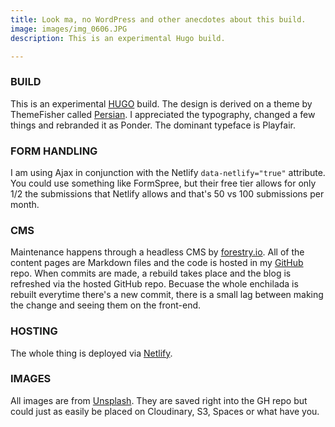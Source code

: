 ```yaml
---
title: Look ma, no WordPress and other anecdotes about this build.
image: images/img_0606.JPG
description: This is an experimental Hugo build.

---
```

### BUILD

This is an experimental [HUGO](https://gohugo.io/ "Hugo") build. The design is derived on a theme by ThemeFisher called [Persian](https://themes.gohugo.io/themes/persian-hugo "Persian"). I appreciated the typography, changed a few things and rebranded it as Ponder. The dominant typeface is Playfair.

### FORM HANDLING

I am using Ajax in conjunction with the Netlify `data-netlify="true"` attribute. You could use something like FormSpree, but their free tier allows for only 1/2 the submissions that Netlify allows and that's 50 vs 100 submissions per month.

### CMS

Maintenance happens through a headless CMS by [forestry.io](https://forestry.io "Forestry CMS"). All of the content pages are Markdown files and the code is hosted in my [GitHub](https://github.com/tripdog/ "GitHub") repo. When commits are made, a rebuild takes place and the blog is refreshed via the hosted GitHub repo. Becuase the whole enchilada is rebuilt everytime there's a new commit, there is a small lag between making the change and seeing them on the front-end.

### HOSTING

The whole thing is deployed via [Netlify](https://www.netlify.com/ "Netlify").

### IMAGES

All images are from [Unsplash](https://unsplash.com "Unsplash"). They are saved right into the GH repo but could just as easily be placed on Cloudinary, S3, Spaces or what have you. 